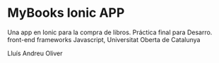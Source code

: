 # MyBooks Ionic APP

Una app en Ionic para la compra de libros. Práctica final para Desarro. front-end frameworks Javascript, Universitat Oberta de Catalunya

Lluís Andreu Oliver
